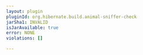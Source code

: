 ```yaml
---
layout: plugin
pluginId: org.hibernate.build.animal-sniffer-check
jarSha1: INVALID
isJarAvailable: true
error: NONE
violations: []

---
```

